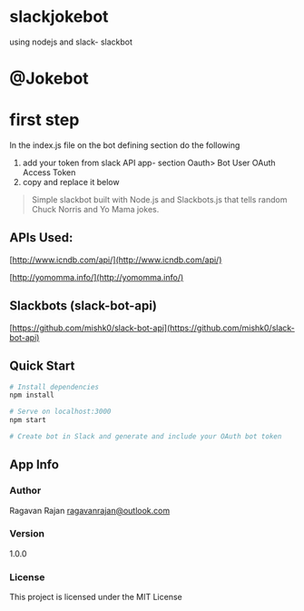 # slackjokebot
using nodejs and slack- slackbot
# @Jokebot
# first step 
In the index.js file on the bot defining section  do the following 
1. add your token from slack API app- section Oauth> Bot User OAuth Access Token
2. copy and replace it below 
> Simple slackbot built with Node.js and Slackbots.js that tells random Chuck Norris and Yo Mama jokes.

## APIs Used:
[http://www.icndb.com/api/](http://www.icndb.com/api/)

[http://yomomma.info/](http://yomomma.info/)

## Slackbots (slack-bot-api)
[https://github.com/mishk0/slack-bot-api](https://github.com/mishk0/slack-bot-api)

## Quick Start

``` bash
# Install dependencies
npm install

# Serve on localhost:3000
npm start

# Create bot in Slack and generate and include your OAuth bot token
```

## App Info

### Author

Ragavan Rajan
ragavanrajan@outlook.com 

### Version

1.0.0

### License

This project is licensed under the MIT License
